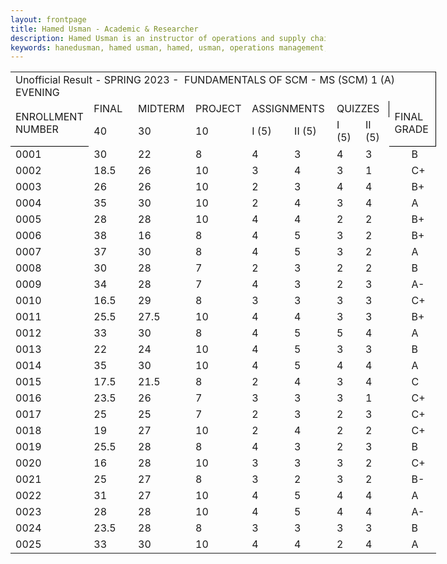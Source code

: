```yaml
---
layout: frontpage
title: Hamed Usman - Academic & Researcher
description: Hamed Usman is an instructor of operations and supply chain management at a university. 
keywords: hanedusman, hamed usman, hamed, usman, operations management, supply chain management, logistics, scm
---
```



<div id="example_25868" align="center" x:publishsource="Excel">

<table border="0" cellpadding="0" cellspacing="0" width="684" style="border-collapse:
 collapse;table-layout:fixed;width:511pt">
 <colgroup><col class="xl72" width="113" style="mso-width-source:userset;mso-width-alt:3626;
 width:85pt">
 <col class="xl72" width="87" span="2" style="width:65pt">
 <col class="xl72" width="79" style="mso-width-source:userset;mso-width-alt:2517;
 width:59pt">
 <col class="xl72" width="63" span="2" style="mso-width-source:userset;mso-width-alt:
 2005;width:47pt">
 <col class="xl72" width="55" span="2" style="mso-width-source:userset;mso-width-alt:
 1749;width:41pt">
 <col class="xl72" width="31" style="mso-width-source:userset;mso-width-alt:981;
 width:23pt">
 <col class="xl72" width="51" style="mso-width-source:userset;mso-width-alt:1621;
 width:38pt">
 </colgroup><tbody><tr height="19" style="height:14.0pt">
  <td colspan="10" height="19" class="xl87" width="684" style="border-right:.5pt solid black;
  height:14.0pt;width:511pt"><a name="Print_Area">Unofficial Result - SPRING
  2023 -<span style="mso-spacerun:yes">&nbsp; </span>FUNDAMENTALS OF SCM - MS (SCM)
  1 (A) EVENING</a></td>
 </tr>
 <tr height="20" style="mso-height-source:userset;height:15.0pt">
  <td rowspan="2" height="39" class="xl65" width="113" style="border-bottom:.5pt solid black;
  height:29.0pt;border-top:none;width:85pt">ENROLLMENT NUMBER</td>
  <td class="xl65" width="87" style="border-top:none;border-left:none;width:65pt">FINAL<span style="mso-spacerun:yes">&nbsp;</span></td>
  <td class="xl65" width="87" style="border-top:none;border-left:none;width:65pt">MIDTERM</td>
  <td class="xl66" width="79" style="border-top:none;border-left:none;width:59pt">PROJECT</td>
  <td colspan="2" class="xl66" width="126" style="width:94pt">ASSIGNMENTS</td>
  <td colspan="2" class="xl66" width="110" style="border-right:.5pt solid black;
  width:82pt">QUIZZES</td>
  <td colspan="2" rowspan="2" class="xl66" width="82" style="border-right:.5pt solid black;
  border-bottom:.5pt solid black;width:61pt">FINAL GRADE</td>
 </tr>
 <tr height="19" style="height:14.0pt">
  <td height="19" class="xl82" width="87" style="height:14.0pt;border-left:none;
  width:65pt">40</td>
  <td class="xl76" width="87" style="border-left:none;width:65pt">30</td>
  <td class="xl75" width="79" style="border-left:none;width:59pt">10</td>
  <td class="xl75" width="63" style="width:47pt">I (5)</td>
  <td class="xl81" width="63" style="width:47pt">II (5)</td>
  <td class="xl75" width="55" style="width:41pt">I (5)</td>
  <td class="xl67" width="55" style="width:41pt">II (5)</td>
 </tr>
 <tr height="19" style="height:14.0pt">
  <td height="19" class="xl85" style="height:14.0pt">0001</td>
  <td class="xl79">30</td>
  <td class="xl71">22</td>
  <td class="xl79" style="border-top:none;border-left:none">8</td>
  <td class="xl70" style="border-left:none">4</td>
  <td class="xl72">3</td>
  <td class="xl70">4</td>
  <td class="xl71">3</td>
  <td class="xl72"></td>
  <td class="xl77">B</td>
 </tr>
 <tr height="19" style="height:14.0pt">
  <td height="19" class="xl85" style="height:14.0pt">0002</td>
  <td class="xl68">18.5</td>
  <td class="xl71">26</td>
  <td class="xl68" style="border-left:none">10</td>
  <td class="xl70" style="border-left:none">3</td>
  <td class="xl72">4</td>
  <td class="xl70">3</td>
  <td class="xl71">1</td>
  <td class="xl72"></td>
  <td class="xl77">C+</td>
 </tr>
 <tr height="19" style="height:14.0pt">
  <td height="19" class="xl85" style="height:14.0pt">0003</td>
  <td class="xl68">26</td>
  <td class="xl71">26</td>
  <td class="xl68" style="border-left:none">10</td>
  <td class="xl70" style="border-left:none">2</td>
  <td class="xl72">3</td>
  <td class="xl70">4</td>
  <td class="xl71">4</td>
  <td class="xl72"></td>
  <td class="xl77">B+</td>
 </tr>
 <tr height="19" style="height:14.0pt">
  <td height="19" class="xl85" style="height:14.0pt">0004</td>
  <td class="xl68">35</td>
  <td class="xl71">30</td>
  <td class="xl68" style="border-left:none">10</td>
  <td class="xl70" style="border-left:none">2</td>
  <td class="xl72">4</td>
  <td class="xl70">3</td>
  <td class="xl71">4</td>
  <td class="xl72"></td>
  <td class="xl77">A</td>
 </tr>
 <tr height="19" style="height:14.0pt">
  <td height="19" class="xl85" style="height:14.0pt">0005</td>
  <td class="xl68">28</td>
  <td class="xl71">28</td>
  <td class="xl68" style="border-left:none">10</td>
  <td class="xl70" style="border-left:none">4</td>
  <td class="xl72">4</td>
  <td class="xl70">2</td>
  <td class="xl71">2</td>
  <td class="xl72"></td>
  <td class="xl77">B+</td>
 </tr>
 <tr height="19" style="height:14.0pt">
  <td height="19" class="xl85" style="height:14.0pt">0006</td>
  <td class="xl68">38</td>
  <td class="xl71">16</td>
  <td class="xl68" style="border-left:none">8</td>
  <td class="xl70" style="border-left:none">4</td>
  <td class="xl72">5</td>
  <td class="xl70">3</td>
  <td class="xl71">2</td>
  <td class="xl72"></td>
  <td class="xl77">B+</td>
 </tr>
 <tr height="19" style="height:14.0pt">
  <td height="19" class="xl85" style="height:14.0pt">0007</td>
  <td class="xl68">37</td>
  <td class="xl71">30</td>
  <td class="xl68" style="border-left:none">8</td>
  <td class="xl70" style="border-left:none">4</td>
  <td class="xl72">5</td>
  <td class="xl70">3</td>
  <td class="xl71">2</td>
  <td class="xl72"></td>
  <td class="xl77">A</td>
 </tr>
 <tr height="19" style="height:14.0pt">
  <td height="19" class="xl85" style="height:14.0pt">0008</td>
  <td class="xl68">30</td>
  <td class="xl71">28</td>
  <td class="xl68" style="border-left:none">7</td>
  <td class="xl70" style="border-left:none">2</td>
  <td class="xl72">3</td>
  <td class="xl70">2</td>
  <td class="xl71">2</td>
  <td class="xl72"></td>
  <td class="xl77">B</td>
 </tr>
 <tr height="19" style="height:14.0pt">
  <td height="19" class="xl85" style="height:14.0pt">0009</td>
  <td class="xl68">34</td>
  <td class="xl71">28</td>
  <td class="xl68" style="border-left:none">7</td>
  <td class="xl70" style="border-left:none">4</td>
  <td class="xl72">3</td>
  <td class="xl70">2</td>
  <td class="xl71">3</td>
  <td class="xl72"></td>
  <td class="xl77">A-</td>
 </tr>
 <tr height="19" style="height:14.0pt">
  <td height="19" class="xl85" style="height:14.0pt">0010</td>
  <td class="xl68">16.5</td>
  <td class="xl71">29</td>
  <td class="xl68" style="border-left:none">8</td>
  <td class="xl70" style="border-left:none">3</td>
  <td class="xl72">3</td>
  <td class="xl70">3</td>
  <td class="xl71">3</td>
  <td class="xl72"></td>
  <td class="xl77">C+</td>
 </tr>
 <tr height="19" style="height:14.0pt">
  <td height="19" class="xl85" style="height:14.0pt">0011</td>
  <td class="xl68">25.5</td>
  <td class="xl71">27.5</td>
  <td class="xl68" style="border-left:none">10</td>
  <td class="xl70" style="border-left:none">4</td>
  <td class="xl72">4</td>
  <td class="xl70">3</td>
  <td class="xl71">3</td>
  <td class="xl72"></td>
  <td class="xl77">B+</td>
 </tr>
 <tr height="19" style="height:14.0pt">
  <td height="19" class="xl85" style="height:14.0pt">0012</td>
  <td class="xl68">33</td>
  <td class="xl71">30</td>
  <td class="xl68" style="border-left:none">8</td>
  <td class="xl70" style="border-left:none">4</td>
  <td class="xl72">5</td>
  <td class="xl70">5</td>
  <td class="xl71">4</td>
  <td class="xl72"></td>
  <td class="xl77">A</td>
 </tr>
 <tr height="19" style="height:14.0pt">
  <td height="19" class="xl85" style="height:14.0pt">0013</td>
  <td class="xl68">22</td>
  <td class="xl71">24</td>
  <td class="xl68" style="border-left:none">10</td>
  <td class="xl70" style="border-left:none">4</td>
  <td class="xl72">5</td>
  <td class="xl70">3</td>
  <td class="xl71">3</td>
  <td class="xl72"></td>
  <td class="xl77">B</td>
 </tr>
 <tr height="19" style="height:14.0pt">
  <td height="19" class="xl85" style="height:14.0pt">0014</td>
  <td class="xl68">35</td>
  <td class="xl71">30</td>
  <td class="xl68" style="border-left:none">10</td>
  <td class="xl70" style="border-left:none">4</td>
  <td class="xl72">5</td>
  <td class="xl70">4</td>
  <td class="xl71">4</td>
  <td class="xl72"></td>
  <td class="xl77">A</td>
 </tr>
 <tr height="19" style="height:14.0pt">
  <td height="19" class="xl85" style="height:14.0pt">0015</td>
  <td class="xl68">17.5</td>
  <td class="xl71">21.5</td>
  <td class="xl68" style="border-left:none">8</td>
  <td class="xl70" style="border-left:none">2</td>
  <td class="xl72">4</td>
  <td class="xl70">3</td>
  <td class="xl71">4</td>
  <td class="xl72"></td>
  <td class="xl77">C</td>
 </tr>
 <tr height="19" style="height:14.0pt">
  <td height="19" class="xl85" style="height:14.0pt">0016</td>
  <td class="xl68">23.5</td>
  <td class="xl71">26</td>
  <td class="xl68" style="border-left:none">7</td>
  <td class="xl70" style="border-left:none">3</td>
  <td class="xl72">3</td>
  <td class="xl70">3</td>
  <td class="xl71">1</td>
  <td class="xl72"></td>
  <td class="xl77">C+</td>
 </tr>
 <tr height="19" style="height:14.0pt">
  <td height="19" class="xl85" style="height:14.0pt">0017</td>
  <td class="xl68">25</td>
  <td class="xl71">25</td>
  <td class="xl68" style="border-left:none">7</td>
  <td class="xl70" style="border-left:none">2</td>
  <td class="xl72">3</td>
  <td class="xl70">2</td>
  <td class="xl71">3</td>
  <td class="xl72"></td>
  <td class="xl77">C+</td>
 </tr>
 <tr height="19" style="height:14.0pt">
  <td height="19" class="xl85" style="height:14.0pt">0018</td>
  <td class="xl68">19</td>
  <td class="xl71">27</td>
  <td class="xl68" style="border-left:none">10</td>
  <td class="xl70" style="border-left:none">2</td>
  <td class="xl72">4</td>
  <td class="xl70">2</td>
  <td class="xl71">2</td>
  <td class="xl72"></td>
  <td class="xl77">C+</td>
 </tr>
 <tr height="19" style="height:14.0pt">
  <td height="19" class="xl85" style="height:14.0pt">0019</td>
  <td class="xl68">25.5</td>
  <td class="xl71">28</td>
  <td class="xl68" style="border-left:none">8</td>
  <td class="xl70" style="border-left:none">4</td>
  <td class="xl72">3</td>
  <td class="xl70">2</td>
  <td class="xl71">3</td>
  <td class="xl72"></td>
  <td class="xl77">B</td>
 </tr>
 <tr height="19" style="height:14.0pt">
  <td height="19" class="xl85" style="height:14.0pt">0020</td>
  <td class="xl68">16</td>
  <td class="xl71">28</td>
  <td class="xl68" style="border-left:none">10</td>
  <td class="xl70" style="border-left:none">3</td>
  <td class="xl72">3</td>
  <td class="xl70">3</td>
  <td class="xl71">2</td>
  <td class="xl72"></td>
  <td class="xl77">C+</td>
 </tr>
 <tr height="19" style="height:14.0pt">
  <td height="19" class="xl85" style="height:14.0pt">0021</td>
  <td class="xl68">25</td>
  <td class="xl71">27</td>
  <td class="xl68" style="border-left:none">8</td>
  <td class="xl70" style="border-left:none">3</td>
  <td class="xl72">2</td>
  <td class="xl70">3</td>
  <td class="xl71">2</td>
  <td class="xl72"></td>
  <td class="xl77">B-</td>
 </tr>
 <tr height="19" style="height:14.0pt">
  <td height="19" class="xl85" style="height:14.0pt">0022</td>
  <td class="xl68">31</td>
  <td class="xl71">27</td>
  <td class="xl68" style="border-left:none">10</td>
  <td class="xl70" style="border-left:none">4</td>
  <td class="xl72">5</td>
  <td class="xl70">4</td>
  <td class="xl71">4</td>
  <td class="xl72"></td>
  <td class="xl77">A</td>
 </tr>
 <tr height="19" style="height:14.0pt">
  <td height="19" class="xl85" style="height:14.0pt">0023</td>
  <td class="xl68">28</td>
  <td class="xl71">28</td>
  <td class="xl68" style="border-left:none">10</td>
  <td class="xl70" style="border-left:none">4</td>
  <td class="xl72">5</td>
  <td class="xl70">4</td>
  <td class="xl71">4</td>
  <td class="xl72"></td>
  <td class="xl77">A-</td>
 </tr>
 <tr height="19" style="height:14.0pt">
  <td height="19" class="xl85" style="height:14.0pt">0024</td>
  <td class="xl68">23.5</td>
  <td class="xl71">28</td>
  <td class="xl68" style="border-left:none">8</td>
  <td class="xl70" style="border-left:none">3</td>
  <td class="xl72">3</td>
  <td class="xl70">3</td>
  <td class="xl71">3</td>
  <td class="xl72"></td>
  <td class="xl77">B</td>
 </tr>
 <tr height="19" style="height:14.0pt">
  <td height="19" class="xl86" style="height:14.0pt">0025</td>
  <td class="xl69">33</td>
  <td class="xl74">30</td>
  <td class="xl69" style="border-left:none">10</td>
  <td class="xl73" style="border-left:none">4</td>
  <td class="xl80">4</td>
  <td class="xl73">2</td>
  <td class="xl74">4</td>
  <td class="xl80">&nbsp;</td>
  <td class="xl78">A</td>
 </tr>
 <!--[if supportMisalignedColumns]-->
 <tr height="0" style="display:none">
  <td width="113" style="width:85pt"></td>
  <td width="87" style="width:65pt"></td>
  <td width="87" style="width:65pt"></td>
  <td width="79" style="width:59pt"></td>
  <td width="63" style="width:47pt"></td>
  <td width="63" style="width:47pt"></td>
  <td width="55" style="width:41pt"></td>
  <td width="55" style="width:41pt"></td>
  <td width="31" style="width:23pt"></td>
  <td width="51" style="width:38pt"></td>
 </tr>
 <!--[endif]-->
</tbody></table>

</div>
